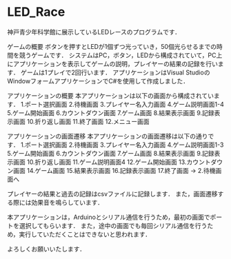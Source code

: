 # LED_Race
神戸青少年科学館に展示しているLEDレースのプログラムです．

ゲームの概要
ボタンを押すとLEDが1個ずつ光っていき，50個光らせるまでの時間を競うゲームです．
システムはPC，ボタン，LEDから構成されていて，PC上にアプリケーションを表示してゲームの説明，プレイヤーの結果の記録を行います．
ゲームは1プレイで2回行います．
アプリケーションはVisual StudioのWindowフォームアプリケーションでC#を使用して作成しました．

アプリケーションの概要
本アプリケーションは以下の画面から構成されています．
1.ポート選択画面
2.待機画面
3.プレイヤー名入力画面
4.ゲーム説明画面1-4
5.ゲーム開始画面
6.カウントダウン画面
7.ゲーム画面
8.結果表示画面
9.記録表示画面
10.折り返し画面
11.終了画面
12.メニュー画面

アプリケーションの画面遷移
本アプリケーションの画面遷移は以下の通りです．
1.ポート選択画面
2.待機画面
3.プレイヤー名入力画面
4.ゲーム説明画面1-3
5.ゲーム開始画面
6.カウントダウン画面
7.ゲーム画面
8.結果表示画面
9.記録表示画面
10.折り返し画面
11.ゲーム説明画面4
12.ゲーム開始画面
13.カウントダウン画面
14.ゲーム画面
15.結果表示画面
16.記録表示画面
17.終了画面 -> 2.待機画面へ

プレイヤーの結果と過去の記録はcsvファイルに記録します．
また，画面遷移する際には効果音を鳴らしています．

本アプリケーションは，Arduinoとシリアル通信を行うため，最初の画面でポートを選択してもらいます．
また，途中の画面でも毎回シリアル通信を行うため，実行していただくことはできないと思われます．

よろしくお願いいたします．
